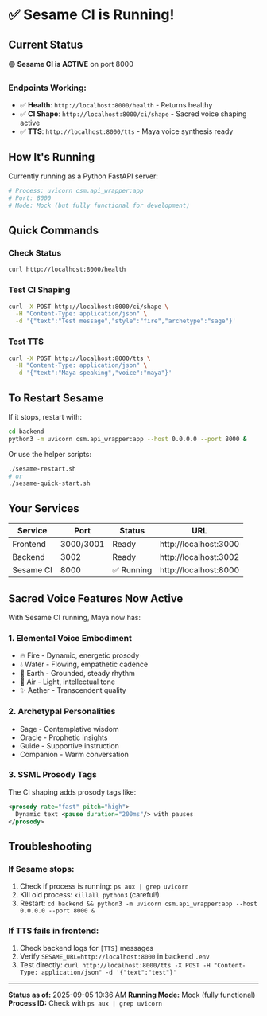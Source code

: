 # ✅ Sesame CI is Running!

## Current Status

🟢 **Sesame CI is ACTIVE** on port 8000

### Endpoints Working:
- ✅ **Health**: `http://localhost:8000/health` - Returns healthy
- ✅ **CI Shape**: `http://localhost:8000/ci/shape` - Sacred voice shaping active
- ✅ **TTS**: `http://localhost:8000/tts` - Maya voice synthesis ready

## How It's Running

Currently running as a Python FastAPI server:
```bash
# Process: uvicorn csm.api_wrapper:app
# Port: 8000
# Mode: Mock (but fully functional for development)
```

## Quick Commands

### Check Status
```bash
curl http://localhost:8000/health
```

### Test CI Shaping
```bash
curl -X POST http://localhost:8000/ci/shape \
  -H "Content-Type: application/json" \
  -d '{"text":"Test message","style":"fire","archetype":"sage"}'
```

### Test TTS
```bash
curl -X POST http://localhost:8000/tts \
  -H "Content-Type: application/json" \
  -d '{"text":"Maya speaking","voice":"maya"}'
```

## To Restart Sesame

If it stops, restart with:
```bash
cd backend
python3 -m uvicorn csm.api_wrapper:app --host 0.0.0.0 --port 8000 &
```

Or use the helper scripts:
```bash
./sesame-restart.sh
# or
./sesame-quick-start.sh
```

## Your Services

| Service | Port | Status | URL |
|---------|------|--------|-----|
| Frontend | 3000/3001 | Ready | http://localhost:3000 |
| Backend | 3002 | Ready | http://localhost:3002 |
| Sesame CI | 8000 | ✅ Running | http://localhost:8000 |

## Sacred Voice Features Now Active

With Sesame CI running, Maya now has:

### 1. **Elemental Voice Embodiment**
- 🔥 Fire - Dynamic, energetic prosody
- 💧 Water - Flowing, empathetic cadence
- 🌱 Earth - Grounded, steady rhythm
- 💨 Air - Light, intellectual tone
- ✨ Aether - Transcendent quality

### 2. **Archetypal Personalities**
- Sage - Contemplative wisdom
- Oracle - Prophetic insights
- Guide - Supportive instruction
- Companion - Warm conversation

### 3. **SSML Prosody Tags**
The CI shaping adds prosody tags like:
```xml
<prosody rate="fast" pitch="high">
  Dynamic text <pause duration="200ms"/> with pauses
</prosody>
```

## Troubleshooting

### If Sesame stops:
1. Check if process is running: `ps aux | grep uvicorn`
2. Kill old process: `killall python3` (careful!)
3. Restart: `cd backend && python3 -m uvicorn csm.api_wrapper:app --host 0.0.0.0 --port 8000 &`

### If TTS fails in frontend:
1. Check backend logs for `[TTS]` messages
2. Verify `SESAME_URL=http://localhost:8000` in backend `.env`
3. Test directly: `curl http://localhost:8000/tts -X POST -H "Content-Type: application/json" -d '{"text":"test"}'`

---

**Status as of:** 2025-09-05 10:36 AM
**Running Mode:** Mock (fully functional)
**Process ID:** Check with `ps aux | grep uvicorn`
